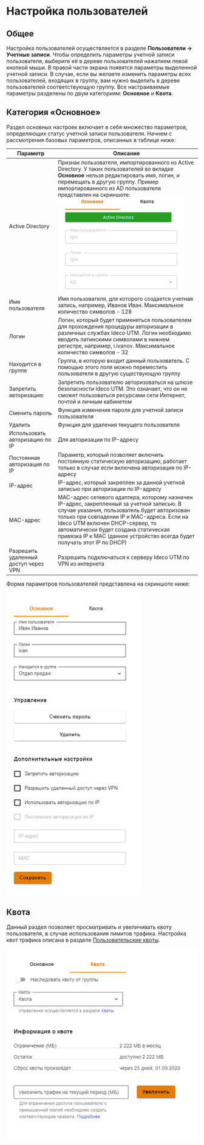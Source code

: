 # Настройка пользователей

## Общее

Настройка пользователей осуществляется в разделе **Пользователи -> Учетные записи**. Чтобы определить параметры учетной записи пользователя, выберите её в дереве пользователей нажатием левой кнопкой мыши. В правой части экрана появятся параметры выделенной учетной записи. В случае, если вы желаете изменить параметры всех пользователей, входящих в группу, вам нужно выделить в дереве пользователей соответствующую группу. Все настраиваемые параметры разделены по двум категориям: **Основное** и **Квота**.

## Категория «Основное»

Раздел основных настроек включает в себя множество параметров, определяющих статус учетной записи пользователя. Начнем с рассмотрения базовых параметров, описанных в таблице ниже:

| Параметр                             | Описание                                                                                                                                                                                                                                                                                                                                         |
| ------------------------------------ | ------------------------------------------------------------------------------------------------------------------------------------------------------------------------------------------------------------------------------------------------------------------------------------------------------------------------------------------------ |
| Active Directory                     | Признак пользователя, импортированного из Active Directory. У таких пользователей во вкладке **Основное** нельзя редактировать имя, логин, и перемещать в другую группу. Пример импортированного из AD пользователя представлен на скриншоте: <img src="../../../_images/adbased.png" alt="adbased.png" data-size="original">               |
| Имя пользователя                     | Имя пользователя, для которого создается учетная запись, например, Иванов Иван. Максимальное количество символов - 128                                                                                                                                                                                                                           |
| Логин                                | Логин, который будет применяться пользователем для прохождения процедуры авторизации в различных службах Ideco UTM. Логин необходимо вводить латинскими символами  в нижнем регистре, например, i.ivanov. Максимальное количество символов - 32                                                                                                  |
| Находится в группе                   | Группа, в которую входит данный пользователь. С помощью этого поля можно переместить пользователя в другую существующую группу                                                                                                                                                                                                                   |
| Запретить авторизацию                | Запретить пользователю авторизоваться на шлюзе безопасности Ideco UTM. Это означает, что он не сможет пользоваться ресурсами сети Интернет, почтой и личным кабинетом                                                                                                                                                                            |
| Сменить пароль                       | Функция изменения пароля для учетной записи пользователя                                                                                                                                                                                                                                                                                         |
| Удалить                              | Функция для удаления текущего пользователя                                                                                                                                                                                                                                                                                                       |
| Использовать авторизацию по IP       | Для авторизации по IP-адресу                                                                                                                                                                                                                                                                                                                     |
| Постоянная авторизация по IP         | Параметр, который позволяет включить постоянную статическую авторизацию, работает только в случае если включена авторизация по IP-адресу                                                                                                                                                                                                         |
| IP-адрес                             | IP-адрес, который закреплен за данной учетной записью при авторизации по IP-адресу                                                                                                                                                                                                                                                               |
| MAC-адрес                            | MAC-адрес сетевого адаптера, которому назначен IP-адрес, закрепленный за учетной записью. В случае указания, пользователь будет авторизован только при совпадении IP и MAC-адреса. Если на Ideco UTM включен DHCP-сервер, то автоматически будет создана статическая привязка IP к MAC (данное устройство всегда будет получать этот IP по DHCP) |
| Разрешить удаленный доступ через VPN | Разрешить подключаться к серверу Ideco UTM по VPN из интернета                                                                                                                                                                                                                                                                                   |

Форма параметров пользователей представлена на скриншоте ниже:

![](../../../_images/userform.png)

## Квота

Данный раздел позволяет просматривать и увеличивать квоту пользователя, в случае использования лимитов трафика. Настройка квот трафика описана в разделе [Пользовательские квоты](../access-rules/quotas.md#nastroika-polzovatelya-i-gruppy).

![](../../../_images/quota.png)
